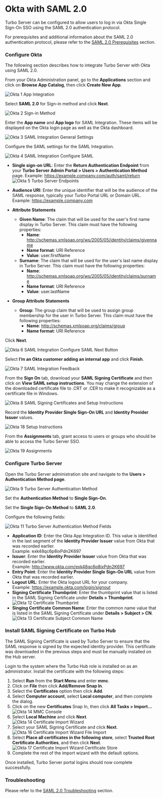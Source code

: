 # Okta with SAML 2.0

Turbo Server can be configured to allow users to log in via Okta Single Sign-On SSO using the SAML 2.0 authentication protocol.

For prerequisites and additional information about the SAML 2.0 authentication protocol, please refer to the [SAML 2.0 Prerequisites](/server/authentication/saml.html#prerequisites) section.

### Configure Okta

The following section describes how to integrate Turbo Server with Okta using SAML 2.0.

From your Okta Administration panel, go to the **Applications** section and click on **Browse App Catalog**, then click **Create New App**.

![Okta 1 App Integration](/images/okta-1-app-integration.png)

Select **SAML 2.0** for Sign-in method and click **Next**.

![Okta 2 Sign-in Method](/images/okta_2_sign-in_method.png)

Enter the **App name** and **App logo** for SAML Integration. These items will be displayed on the Okta login page as well as the Okta dashboard.

![Okta 3 SAML Integration General Settings](/images/okta_3_saml_integration_general_settings.png)

Configure the SAML settings for the SAML Integration.

![Okta 4 SAML Integration Configure SAML](/images/okta_4_saml_integration_configure_saml.png)

- **Single sign-on URL**: Enter the **Return Authentication Endpoint** from your **Turbo Server Admin Portal > Users > Authentication Method** page.
  Example: https://example.company.com/auth/saml/return
  ![Okta 5 Turbo Server Endpoints](/images/okta_5_turbo_server_endpoints.png)

- **Audience URI**: Enter the unique identifier that will be the audience of the SAML response, typically your Turbo Portal URL or Domain URL.
  Example: https://example.company.com

- **Attribute Statements**

  - **Given Name**: The claim that will be used for the user's first name display in Turbo Server. This claim must have the following properties:
    - **Name**: http://schemas.xmlsoap.org/ws/2005/05/identity/claims/givenname
    - **Name format**: URI Reference
    - **Value**: user.firstName
  - **Surname**: The claim that will be used for the user's last name display in Turbo Server. This claim must have the following properties:
    - **Name**: http://schemas.xmlsoap.org/ws/2005/05/identity/claims/surname
    - **Name format**: URI Reference
    - **Value**: user.lastName

- **Group Attribute Statements**
  - **Group**: The group claim that will be used to assign group membership for the user in Turbo Server. This claim must have the following properties:
    - **Name**: http://schemas.xmlsoap.org/claims/group
    - **Name format**: URI Reference

Click **Next**.

![Okta 6 SAML Integration Configure SAML Next Button](/images/okta_6_saml_integration_configure_saml_next_button.png)

Select **I’m an Okta customer adding an internal app** and click **Finish**.

![Okta 7 SAML Integration Feedback](/images/okta_7_saml_integration_feedback.png)

From the **Sign On** tab, download your **SAML Signing Certificate** and then click on **View SAML setup instructions**. You may change the extension of the downloaded certificate file to .CRT or .CER to make it recognizable as a certificate file in Windows.

![Okta 8 SAML Signing Certificates and Setup Instructions](/images/okta_8_saml_signing_certificates_and_setup_instructions.png)

Record the **Identity Provider Single Sign-On URL** and **Identity Provider Issuer** values.

![Okta 18 Setup Instructions](/images/okta_18_setup_instructions.png)

From the **Assignments** tab, grant access to users or groups who should be able to access the Turbo Server SSO.

![Okta 19 Assignments](/images/okta_19_assignments.png)

### Configure Turbo Server

Open the Turbo Server administration site and navigate to the **Users > Authentication Method page**.

![Okta 9 Turbo Server Authentication Method](/images/okta_9_turbo_server_authentication_method.png)

Set the **Authentication Method** to **Single Sign-On**.

Set the **Single Sign-On Method** to **SAML 2.0**.

Configure the following fields:

![Okta 11 Turbo Server Authentication Method Fields](/images/okta_11_turbo_server_authentication_method_fields.png)

- **Application ID**: Enter the Okta App Integration ID. This value is identified in the last segment of the **Identity Provider Issuer** value from Okta that was recorded earlier.  
  Example: exk48qc6p8ixPdn2K697
- **Issuer**: Enter the **Identity Provider Issuer** value from Okta that was recorded earlier.  
  Example: http://www.okta.com/exk48qc6p8ixPdn2K697
- **Entry Point**: Enter the **Identity Provider Single Sign-On URL** value from Okta that was recorded earlier.
- **Logout URL**: Enter the Okta logout URL for your company.  
  Example: https://example.okta.com/login/signout
- **Signing Certificate Thumbprint**: Enter the thumbprint value that is listed in the SAML Signing Certificate under **Details > Thumbprint**.
  ![Okta 12 Certificate Thumbprint](/images/okta_12_certificate_thumbprint.png)
- **Singing Certificate Common Name**: Enter the common name value that is listed in the SAML Signing Certificate under **Details > Subject > CN**.
  ![Okta 13 Certificate Subject Common Name](/images/okta_13_certificate_subject_common_name.png)

### Install SAML Signing Certificate on Turbo Hub

The SAML Signing Certificate is used by Turbo Server to ensure that the SAML response is signed by the expected identity provider. This certificate was downloaded in the previous steps and must be manually installed on the Hub server.

Login to the system where the Turbo Hub role is installed on as an administrator. Install the certificate with the following steps:

1. Select **Run** from the **Start Menu** and enter **mmc**.
2. Click on **File** then click **Add/Remove Snap In**.
3. Select the **Certificates** option then click **Add**.
4. Select **Computer account**, select **Local computer**, and then complete the dialog.
5. Click on the new **Certificates** Snap In, then click **All Tasks > Import...**
   ![Okta 14 MMC Console](/images/okta_14_mmc_console.png)
6. Select **Local Machine** and click **Next**.
   ![Okta 14 Certificate Import Wizard](/images/okta_14_certificate_import_wizard.png)
7. Select your SAML Signing Certificate and click **Next**.
   ![Okta 16 Certificate Import Wizard File Import](/images/okta_16_certificate_import_wizard_file_import.png)
8. Select **Place all certificates in the following store**, select **Trusted Root Certificate Authorities**, and then click **Next**.
   ![Okta 17 Certificate Import Wizard Certificate Store](/images/okta_17_certificate_import_wizard_certificate_store.png)
9. Complete the rest of the import wizard with the default options.

Once installed, Turbo Server portal logins should now complete successfully.

### Troubleshooting

Please refer to the [SAML 2.0 Troubleshooting](/server/authentication/saml.html#troubleshooting) section.
